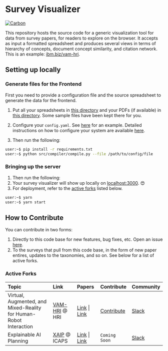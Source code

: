 # Survey Visualizer

[![Carbon](https://img.shields.io/badge/design-carbon-blue)](https://www.carbondesignsystem.com/)

This repository hosts the source code for a generic visualization tool for data from survey papers, for readers to explore on the browser. 
It accepts as input a formatted spreadsheet and produces several views in terms of hierarchy of concepts, 
document concept similarity, and citation network. This is an example: [ibm.biz/vam-hri](http://ibm.biz/vam-hri]).


## Setting up locally

### Generate files for the Frontend

First you need to provide a configuration file and the source spreadsheet to generate the data for the frontend.

1. Put all your spreadsheets in [this directory](./src/compiler/data/) and your PDFs (if available) in [this directory](./src/compiler/pdfs/). Some sample files have been kept there for you.
2. Configure your `config.yaml`. See [here](./src/config.yaml) for an example. Detailed instructions on how to configure your system are available [here](./src/README.md).

3. Then run the following:

```bash
user:~$ pip install -r requirements.txt
user:~$ python src/compiler/compile.py --file /path/to/config/file
```

### Bringing up the server

1. Then run the following:
2. Your survey visualizer will show up locally on [localhost:3000](http://localhost:3000). 😍
3. For deployment, refer to the [active forks](#active-forks) listed below.

```bash
user:~$ yarn
user:~$ yarn start
```


## How to Contribute

You can contribute in two forms: 

1. Directly to this code base for new features, bug fixes, etc. Open an issue [here](https://github.com/TathagataChakraborti/survey-visualizer/issues/new/choose).
2. To the surveys that pull from this code base, in the form of new paper entires, updates to the taxonomies, and so on. See below for a list of active forks.

### Active Forks

| Topic | Link | Papers | Contribute | Community |
|:------|:-----|:-------|:-----------|:----------|
| Virtual, Augmented, and Mixed-Reality <br /> for Human-Robot Interaction | [VAM-HRI](https://vam-hri.github.io/) @ HRI | [Link](https://arxiv.org/abs/2202.11249) \| [Link](https://ieeexplore.ieee.org/document/8673071) | [Contribute](https://github.com/miwalker/survey-visualizer#how-to-contribute) | [Slack](https://join.slack.com/t/vam-hri/shared_invite/zt-gjq1jtld-PzxfFywTi0qBF6CUX5julw) |
| Explainable AI Planning | [XAIP](http://ibm.biz/xaip-workshop) @ ICAPS | [Link](https://www.ijcai.org/Proceedings/2020/669) \| [Link](https://ojs.aaai.org//index.php/ICAPS/article/view/3463) | `Coming Soon` | [Slack](https://join.slack.com/t/xaip2021/shared_invite/zt-svdiylde-EwqOBkguynR6jKbi_UKDXA) | 


